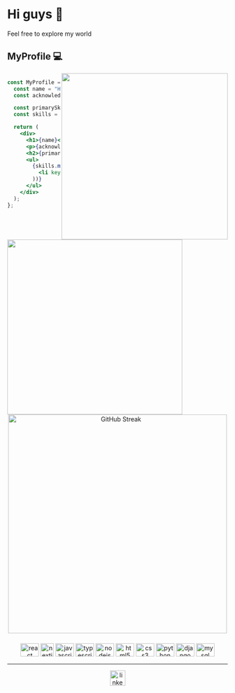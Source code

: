 # Hi guys 👋

Feel free to explore my world

## MyProfile 💻


<img align="right" width="380" src="https://quotes-github-readme.vercel.app/api?type=vertical&theme=dracula" />

```jsx

const MyProfile = () => {
  const name = "Henrique de Oliveira Santos";
  const acknowledgements = "Software Development";

  const primarySkillset = "Some Skills";
  const skills = ["React", "NextJs", "TypeScript", "Node.js"];

  return (
    <div>
      <h1>{name}</h1>
      <p>{acknowledgements}</p>
      <h2>{primarySkillset}</h2>
      <ul>
        {skills.map((skill, index) => (
          <li key={index}>{skill}</li>
        ))}
      </ul>
    </div>
  );
};


```

###


<img width="400" align="left" src="https://github-readme-stats.vercel.app/api/top-langs/?username=hernique33comiitei&theme=dracula&hide_langs_below=1" />

<div align="center" >
  <img width="500" src="http://github-readme-streak-stats.herokuapp.com?user=hernique33comiitei&theme=one-dark-pro" alt="GitHub Streak" />
</div>


###

<div align="center">
  <img src="https://cdn.jsdelivr.net/gh/devicons/devicon/icons/react/react-original.svg" height="30" width="42" alt="react logo"  />
  <img src="https://files.raycast.com/4dnlt8m2mcb98bzc4zb8pggc4csi" height="30" width="auto" alt="nextjs logo" />
  <img src="https://cdn.jsdelivr.net/gh/devicons/devicon/icons/javascript/javascript-original.svg" height="30" width="42" alt="javascript logo"  />
  <img src="https://cdn.jsdelivr.net/gh/devicons/devicon/icons/typescript/typescript-plain.svg" height="30" width="42" alt="typescript logo"  />
  <img src="https://cdn.jsdelivr.net/gh/devicons/devicon/icons/nodejs/nodejs-original.svg" height="30" width="42" alt="nodejs logo"  />
  <img src="https://cdn.jsdelivr.net/gh/devicons/devicon/icons/html5/html5-original.svg" height="30" width="42" alt="html5 logo"  />
  <img src="https://cdn.jsdelivr.net/gh/devicons/devicon/icons/css3/css3-original.svg" height="30" width="42" alt="css3 logo"  />
  <img src="https://cdn.jsdelivr.net/gh/devicons/devicon/icons/python/python-original.svg" height="30" width="42" alt="python logo"  />
  <img src="https://cdn.jsdelivr.net/gh/devicons/devicon/icons/django/django-plain.svg" height="30" width="42" alt="django logo"  />
  <img src="https://cdn.jsdelivr.net/gh/devicons/devicon/icons/mysql/mysql-original.svg" height="30" width="42" alt="mysql logo"  />      
</div>

<hr>

<div align="center">
  <a href="https://www.linkedin.com/in/henrique-oliveira-1639a924a/" target="_blank">
    <img src="https://img.shields.io/static/v1?message=LinkedIn&logo=linkedin&label=&color=0077B5&logoColor=white&labelColor=&style=for-the-badge" height="35" alt="linkedin logo"  />
  </a>
</div>
